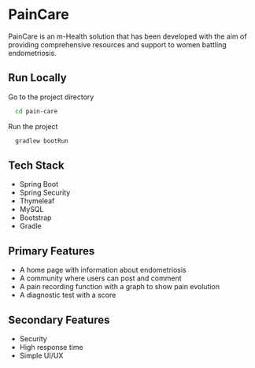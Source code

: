 
# PainCare

PainCare is an m-Health solution that has been developed with the aim of providing comprehensive resources and support to women battling endometriosis.


## Run Locally

Go to the project directory

```bash
  cd pain-care
```

Run the project

```bash
  gradlew bootRun
```


## Tech Stack

- Spring Boot
- Spring Security
- Thymeleaf
- MySQL
- Bootstrap
- Gradle


## Primary Features
- A home page with information about endometriosis
- A community where users can post and comment
- A pain recording function with a graph to show pain evolution
- A diagnostic test with a score

## Secondary Features
- Security
- High response time
- Simple UI/UX

